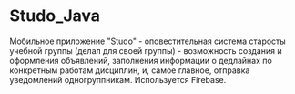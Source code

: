 # Studo_Java

Мобильное приложение "Studo" - оповестительная система старосты учебной группы (делал для своей группы) - возможность создания и оформления объявлений,
заполнения информации о дедлайнах по конкретным работам дисциплин, и, самое главное, отправка уведомлений одногруппникам. Используется Firebase.
